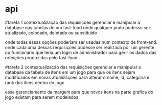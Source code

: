 # api
#tarefa 1
contextualização das requisições 
gerenciar e manipular a database das tabelas de um fast-food onde qualquer prato pudesse ser: atualizado, colocado, deletado ou substituido

onde todas essas opções poderiam ser usadas num contexto de front-end. onde cada uma dessas requisições pudesse ser realizada
por um gerente ou funcionário que teria um login de administrador para gerir os dados das refeições produzidas pelo fast-food.

#tarefa 2
contextualização das requisições 
gerenciar e manipular a database da tabela de itens em um jogo para que os itens sejam modificados em novas atualizações para alterar
o nome, id, categoria e rank dos itens dentro do jogo

esse gerenciamento da margem para que novos itens na parte gráfica do jogo existam para serem modelados 

